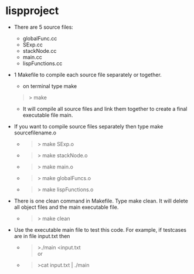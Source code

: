 # lispproject
* There are 5 source files:
  * globalFunc.cc
  * SExp.cc
  * stackNode.cc
  * main.cc
  * lispFunctions.cc
* 1 Makefile to compile each source file separately or together.  
  * on terminal type make  
  > \> make
  * It will compile all source files and link them together to create a final executable file main.
* If you want to compile source files separately then type make sourcefilename.o  
  * > \> make SExp.o
  * > \> make stackNode.o
  * > \> make main.o
  * > \> make globalFuncs.o
  * > \> make lispFunctions.o

* There is one clean command in Makefile. Type make clean. It will delete all object files and the main executable file.
  * >  \> make clean

* Use the executable main file to test this code. For example, if testcases are in file input.txt then
  * > \>./main <input.txt  
  or  
  * > \>cat input.txt | ./main
